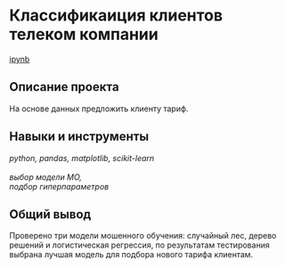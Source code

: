 # Классификаиция клиентов телеком компании

[ipynb](p6_portfolio.ipynb)

## Описание проекта

На основе данных предложить клиенту тариф.

## Навыки и инструменты
 *python, pandas, matplotlib, scikit-learn* <br><br> *выбор модели МО,* <br> *подбор гиперпараметров* 

## Общий вывод

Проверено три модели мошенного обучения: случайный лес, дерево решений и логистическая регрессия, по результатам тестирования выбрана лучшая модель для подбора нового тарифа клиентам.




